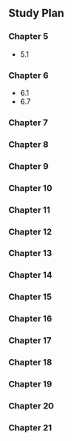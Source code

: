 ## Study Plan

### Chapter 5

* 5.1

### Chapter 6

* 6.1
* 6.7

### Chapter 7
### Chapter 8
### Chapter 9
### Chapter 10
### Chapter 11
### Chapter 12
### Chapter 13
### Chapter 14
### Chapter 15
### Chapter 16
### Chapter 17
### Chapter 18
### Chapter 19
### Chapter 20
### Chapter 21




